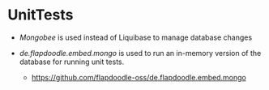 UnitTests
=========

- *Mongobee* is used instead of Liquibase to manage database changes

- *de.flapdoodle.embed.mongo* is used to run an in-memory version of the database for running unit tests.
	- https://github.com/flapdoodle-oss/de.flapdoodle.embed.mongo